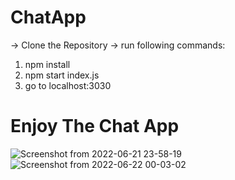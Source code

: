 # ChatApp
-> Clone the Repository
-> run following commands:
1) npm install
2) npm start index.js
3) go to localhost:3030
# Enjoy The Chat App
![Screenshot from 2022-06-21 23-58-19](https://user-images.githubusercontent.com/47990928/174873591-105dc7e7-7ac9-47cd-b855-c60b0e92f496.png)
![Screenshot from 2022-06-22 00-03-02](https://user-images.githubusercontent.com/47990928/174873600-3aa99a39-ead6-4291-9204-142e72252a2f.png)
